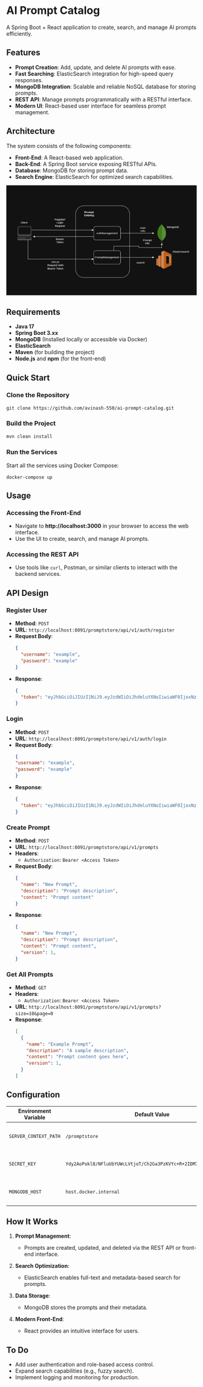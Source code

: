 # AI Prompt Catalog
A Spring Boot + React application to create, search, and manage AI prompts efficiently.



## Features

- **Prompt Creation**: Add, update, and delete AI prompts with ease.
- **Fast Searching**: ElasticSearch integration for high-speed query responses.
- **MongoDB Integration**: Scalable and reliable NoSQL database for storing prompts.
- **REST API**: Manage prompts programmatically with a RESTful interface.
- **Modern UI**: React-based user interface for seamless prompt management.



## Architecture
The system consists of the following components:
- **Front-End**: A React-based web application.
- **Back-End**: A Spring Boot service exposing RESTful APIs.
- **Database**: MongoDB for storing prompt data.
- **Search Engine**: ElasticSearch for optimized search capabilities.

![Architecture Diagram](artifacts/architecture.png)



## Requirements

- **Java 17**
- **Spring Boot 3.xx**
- **MongoDB** (Installed locally or accessible via Docker)
- **ElasticSearch**
- **Maven** (for building the project)
- **Node.js** and **npm** (for the front-end)



## Quick Start

### Clone the Repository

```
git clone https://github.com/avinash-550/ai-prompt-catalog.git
```

### Build the Project

```bash
mvn clean install
```



### Run the Services

Start all the services using Docker Compose:

```
docker-compose up
```



## Usage

### Accessing the Front-End
- Navigate to **http://localhost:3000** in your browser to access the web interface.
- Use the UI to create, search, and manage AI prompts.

### Accessing the REST API
- Use tools like `curl`, Postman, or similar clients to interact with the backend services.


## API Design
### **Register User**
- **Method**: `POST`
- **URL**: `http://localhost:8091/promptstore/api/v1/auth/register`
- **Request Body**:
  ```json
  {
    "username": "example",
    "password": "example"
  }
  ```
- **Response**:
  ```json
  {
    "token": "eyJhbGciOiJIUzI1NiJ9.eyJzdWIiOiJhdmluYXNoIiwiaWF0IjoxNzM2MjczMDgwLCJleHAiOjE3MzYzMDkwODB9.hz3wcy16uapZvo0X_8fLAGCyqQMriaKoFJ6NVpwBBsA"
  }
  ```


### **Login**
- **Method**: `POST`
- **URL**: `http://localhost:8091/promptstore/api/v1/auth/login`
- **Request Body**:
    ```json
  {
    "username": "example",
    "password": "example"
  }
  ```
- **Response**:
  ```json
  {
    "token": "eyJhbGciOiJIUzI1NiJ9.eyJzdWIiOiJhdmluYXNoIiwiaWF0IjoxNzM2MjczMDgwLCJleHAiOjE3MzYzMDkwODB9.hz3wcy16uapZvo0X_8fLAGCyqQMriaKoFJ6NVpwBBsA"
  }
  ```
  
### **Create Prompt**
- **Method**: `POST`
- **URL**: `http://localhost:8091/promptstore/api/v1/prompts`
- **Headers**:
  - `Authorization`: `Bearer <Access Token>`
- **Request Body**:
  ```json
  {
    "name": "New Prompt",
    "description": "Prompt description",
    "content": "Prompt content"
  }
  ```
- **Response**:
  ```json
  {
    "name": "New Prompt",
    "description": "Prompt description",
    "content": "Prompt content",
    "version": 1,
  }
  ```

### **Get All Prompts**
- **Method**: `GET`
- **Headers**:
  - `Authorization`: `Bearer <Access Token>`
- **URL**: `http://localhost:8091/promptstore/api/v1/prompts?size=10&page=0`
- **Response**:
  ```json
  [
    {
      "name": "Example Prompt",
      "description": "A sample description",
      "content": "Prompt content goes here",
      "version": 1,
    }
  ]
  ```



## Configuration
| Environment Variable      | Default Value | Description                                   |
|---------------------------|---------------|-----------------------------------------------|
| `SERVER_CONTEXT_PATH`     | `/promptstore`| Spring Boot application context path          |
| `SECRET_KEY`              | `Ydy2AoPokl8/NFluUbYUWcLVtjoT/Ch2Ga3PzKVYc+R+2IDM7DKmn1mza++Z2Voy` | Secret key for Spring Boot application       |
| `MONGODB_HOST`            | `host.docker.internal` | MongoDB host for storing prompts          |

## How It Works

1. **Prompt Management**:  
   - Prompts are created, updated, and deleted via the REST API or front-end interface.
   
2. **Search Optimization**:  
   - ElasticSearch enables full-text and metadata-based search for prompts.

3. **Data Storage**:  
   - MongoDB stores the prompts and their metadata.

4. **Modern Front-End**:  
   - React provides an intuitive interface for users.



## To Do

- Add user authentication and role-based access control.
- Expand search capabilities (e.g., fuzzy search).
- Implement logging and monitoring for production.
